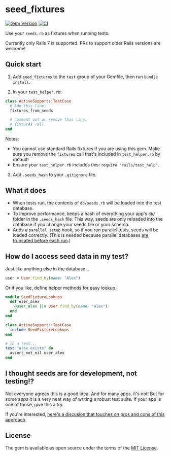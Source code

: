 # seed_fixtures

[![Gem Version](https://badge.fury.io/rb/seed_fixtures.svg)](https://rubygems.org/gems/seed_fixtures)
[![CI](https://github.com/ghiculescu/seed-fixtures/actions/workflows/ci.yml/badge.svg)](https://github.com/ghiculescu/seed-fixtures/actions/workflows/ci.yml)

Use your `seeds.rb` as fixtures when running tests.

Currently only Rails 7 is supported. PRs to support older Rails versions are welcome!

## Quick start

1. Add `seed_fixtures` to the `test` group of your Gemfile, then run `bundle install`.

2. In your `test_helper.rb`:

```ruby
class ActiveSupport::TestCase
  # Add this line:
  fixtures_from_seeds

  # Comment out or remove this line:
  # fixtures :all
end
```

Notes:

- You cannot use standard Rails fixtures if you are using this gem. Make sure you remove the `fixtures` call that's included in `test_helper.rb` by default!
- Ensure your `test_helper.rb` includes this: `require "rails/test_help"`.

3. Add `.seeds_hash` to your `.gitignore` file.

## What it does

- When tests run, the contents of `db/seeds.rb` will be loaded into the test database.
- To improve performance, keeps a hash of everything your app's `db/` folder in the `.seeds_hash` file. This way, seeds are only reloaded into the database if you change your seeds file or your schema.
- Adds a `parallel_setup` hook, so if you run parallel tests, seeds will be loaded correctly. (This is needed because parallel databases [are truncated before each run](https://github.com/rails/rails/issues/46820).)

## How do I access seed data in my test?

Just like anything else in the database...

```ruby
user = User.find_by(name: "Alex")
```

Or if you like, define helper methods for easy lookup.

```ruby
module SeedFixtureLookups
  def user_alex
    @user_alex ||= User.find_by(name: "Alex")
  end
end

class ActiveSupport::TestCase
  include SeedFixtureLookups
end

# in a test...
test "alex exists" do
  assert_not_nil user_alex
end
```

## I thought seeds are for development, not testing!?

Not everyone agrees this is a good idea. And for many apps, it's not! But for some apps it is a very neat way of writing a robust test suite. If your app is one of those, give this a try.

If you're interested, [here's a discusion that touches on pros and cons of this approach](https://discuss.rubyonrails.org/t/should-dbprepare-also-call-db-seed-by-default/74835).

## License

The gem is available as open source under the terms of the [MIT License](LICENSE.txt).
